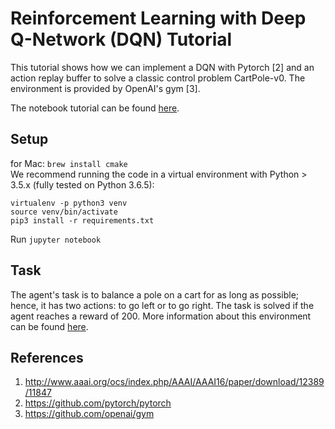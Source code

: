 # Reinforcement Learning with Deep Q-Network (DQN) Tutorial
This tutorial shows how we can implement a DQN with Pytorch [2] and an action replay buffer to solve a classic control problem CartPole-v0. The environment is provided by OpenAI's gym [3].  
  
The notebook tutorial can be found [here](https://pytorch.org/tutorials/intermediate/reinforcement_q_learning.html).

## Setup
for Mac: `brew install cmake`  
We recommend running the code in a virtual environment with Python > 3.5.x (fully tested on Python 3.6.5):
```
virtualenv -p python3 venv
source venv/bin/activate
pip3 install -r requirements.txt
```
  
Run `jupyter notebook`

## Task
The agent's task is to balance a pole on a cart for as long as possible; hence, it has two actions: to go left or to go right. The task is solved if the agent reaches a reward of 200. More information about this environment can be found [here](https://gym.openai.com/envs/CartPole-v0/).
 
## References

1. http://www.aaai.org/ocs/index.php/AAAI/AAAI16/paper/download/12389/11847
2. https://github.com/pytorch/pytorch
3. https://github.com/openai/gym
